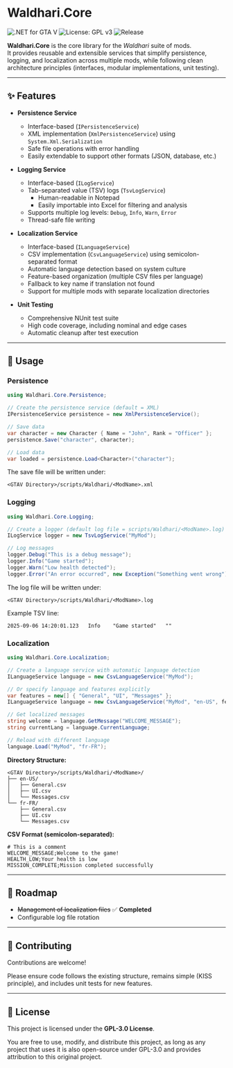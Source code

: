 # Waldhari.Core

![.NET for GTA V](https://img.shields.io/badge/Library%20for%20GTA%20V%20Mods-Waldhari.Core-blueviolet?style=for-the-badge&logo=dotnet)
![License: GPL v3](https://img.shields.io/badge/License-GPL%20v3-darkgreen?style=for-the-badge&logo=gnu)
![Release](https://img.shields.io/github/v/release/RomainDel59/Waldhari.Core?style=for-the-badge)

**Waldhari.Core** is the core library for the *Waldhari* suite of mods.  
It provides reusable and extensible services that simplify persistence, logging, and localization across multiple mods, while following clean architecture principles (interfaces, modular implementations, unit testing).

---


## ✨ Features

* **Persistence Service**
    * Interface-based (`IPersistenceService`)
    * XML implementation (`XmlPersistenceService`) using `System.Xml.Serialization`
    * Safe file operations with error handling
    * Easily extendable to support other formats (JSON, database, etc.)

* **Logging Service**
    * Interface-based (`ILogService`)
    * Tab-separated value (TSV) logs (`TsvLogService`)
        * Human-readable in Notepad
        * Easily importable into Excel for filtering and analysis
    * Supports multiple log levels: `Debug`, `Info`, `Warn`, `Error`
    * Thread-safe file writing

* **Localization Service**
    * Interface-based (`ILanguageService`)
    * CSV implementation (`CsvLanguageService`) using semicolon-separated format
    * Automatic language detection based on system culture
    * Feature-based organization (multiple CSV files per language)
    * Fallback to key name if translation not found
    * Support for multiple mods with separate localization directories

* **Unit Testing**
    * Comprehensive NUnit test suite
    * High code coverage, including nominal and edge cases
    * Automatic cleanup after test execution

---


## 🚀 Usage

### Persistence

```csharp
using Waldhari.Core.Persistence;

// Create the persistence service (default = XML)
IPersistenceService persistence = new XmlPersistenceService();

// Save data
var character = new Character { Name = "John", Rank = "Officer" };
persistence.Save("character", character);

// Load data
var loaded = persistence.Load<Character>("character");
```

The save file will be written under:
```
<GTAV Directory>/scripts/Waldhari/<ModName>.xml
```

### Logging

```csharp
using Waldhari.Core.Logging;

// Create a logger (default log file = scripts/Waldhari/<ModName>.log)
ILogService logger = new TsvLogService("MyMod");

// Log messages
logger.Debug("This is a debug message");
logger.Info("Game started");
logger.Warn("Low health detected");
logger.Error("An error occurred", new Exception("Something went wrong"));
```

The log file will be written under:
```
<GTAV Directory>/scripts/Waldhari/<ModName>.log
```

Example TSV line:
```
2025-09-06 14:20:01.123   Info    "Game started"   ""
```

### Localization

```csharp
using Waldhari.Core.Localization;

// Create a language service with automatic language detection
ILanguageService language = new CsvLanguageService("MyMod");

// Or specify language and features explicitly
var features = new[] { "General", "UI", "Messages" };
ILanguageService language = new CsvLanguageService("MyMod", "en-US", features);

// Get localized messages
string welcome = language.GetMessage("WELCOME_MESSAGE");
string currentLang = language.CurrentLanguage;

// Reload with different language
language.Load("MyMod", "fr-FR");
```

**Directory Structure:**
```
<GTAV Directory>/scripts/Waldhari/<ModName>/
├── en-US/
│   ├── General.csv
│   ├── UI.csv
│   └── Messages.csv
└── fr-FR/
    ├── General.csv
    ├── UI.csv
    └── Messages.csv
```

**CSV Format (semicolon-separated):**
```csv
# This is a comment
WELCOME_MESSAGE;Welcome to the game!
HEALTH_LOW;Your health is low
MISSION_COMPLETE;Mission completed successfully
```

---


## 🔮 Roadmap

* ~~Management of localization files~~ ✅ **Completed**
* Configurable log file rotation

---


## 🤝 Contributing

Contributions are welcome!

Please ensure code follows the existing structure, remains simple (KISS principle), and includes unit tests for new features.

---


## 📜 License

This project is licensed under the **GPL-3.0 License**.

You are free to use, modify, and distribute this project, as long as any project that uses it is also open-source under GPL-3.0 and provides attribution to this original project.